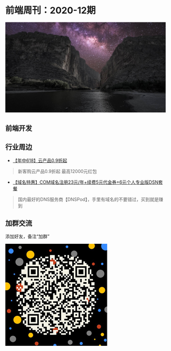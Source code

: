 # 前端周刊：2020-12期

[![](/img/bing/20200612.png?imageMogr2/thumbnail/960x)](https://cn.bing.com/search?q=圣埃伦娜峡谷)


## 前端开发



## 行业周边

- [【年中618】云产品0.9折起](https://www.aliyun.com/activity/618/index?userCode=y31qmczl)

> 新客购云产品0.9折起 最高12000元红包

- [【域名特惠】COM域名注册23元/年+续费5元代金券+6元个人专业版DSN套餐](https://www.dnspod.cn/promo/domainscarnival?promo_code=3LIUUR11729&source=sharelink&from=link)

> 国内最好的DNS服务商【DNSPod】，手里有域名的不要错过，买到就是赚到


## 加群交流

添加好友，备注“加群”

![refned_x](../img/a/refined-x.jpg)

